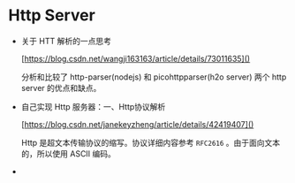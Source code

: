 
# Http Server

* 关于 HTT 解析的一点思考

    [https://blog.csdn.net/wangji163163/article/details/73011635]()

    分析和比较了 http-parser(nodejs) 和 picohttpparser(h2o server) 两个 http server 的优点和缺点。

* 自己实现 Http 服务器：一、Http协议解析

    [https://blog.csdn.net/janekeyzheng/article/details/42419407]()

    Http 是超文本传输协议的缩写。协议详细内容参考 `RFC2616` 。由于面向文本的，所以使用 ASCII 编码。

* 